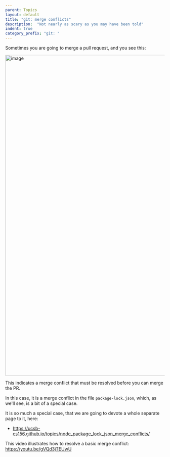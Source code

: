 ```yaml
---
parent: Topics
layout: default
title: "git: merge conflicts"
description:  "Not nearly as scary as you may have been told"
indent: true
category_prefix: "git: "
---
```


Sometimes you are going to merge a pull request, and you see this:

<img width="1014" alt="image" src="https://user-images.githubusercontent.com/1119017/154364581-a88d01e5-665d-45ef-911d-9dba6903aae4.png">

This indicates a merge conflict that must be resolved before you can merge the PR.

In this case, it is a merge conflict in the file `package-lock.json`, which, as we'll see, is a bit of a special case. 

It is so much a special case, that we are going to devote a whole separate page to it, here:
* <https://ucsb-cs156.github.io/topics/node_package_lock_json_merge_conflicts/>

This video illustrates how to resolve a basic merge conflict: <https://youtu.be/gVQd3jTEUwU>


